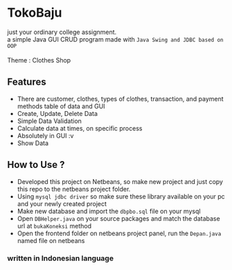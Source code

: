 # TokoBaju
just your ordinary college assignment.<br>
a simple Java GUI CRUD program made with `Java Swing and JDBC based on OOP` <br>
<br>Theme : Clothes Shop

## Features
- There are customer, clothes, types of clothes, transaction, and payment methods table of data and GUI
- Create, Update, Delete Data
- Simple Data Validation
- Calculate data at times, on specific process
- Absolutely in GUI :v
- Show Data

## How to Use ?
- Developed this project on Netbeans, so make new project and just copy this repo to the netbeans project folder.
- Using `mysql jdbc driver` so make sure these library available on your pc and your newly created project
- Make new database and import the `dbpbo.sql` file on your mysql
- Open `DBHelper.java` on your source packages and match the database url at `bukaKoneksi` method
- Open the frontend folder on netbeans project panel, run the `Depan.java` named file on netbeans

### written in Indonesian language
